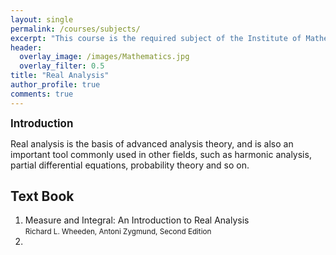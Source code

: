```yaml
---
layout: single
permalink: /courses/subjects/
excerpt: "This course is the required subject of the Institute of Mathematics."
header:
  overlay_image: /images/Mathematics.jpg
  overlay_filter: 0.5
title: "Real Analysis"
author_profile: true
comments: true
---
```


<big><b>Introduction</b></big>

Real analysis is the basis of advanced analysis theory, and is also an important tool commonly used in other fields, such as harmonic analysis, partial differential equations, probability theory and so on.<br>

## Text Book

   1. Measure and Integral: An Introduction to Real Analysis<br>
      <small>Richard L. Wheeden, Antoni Zygmund, Second Edition</small><br>
   2. 


